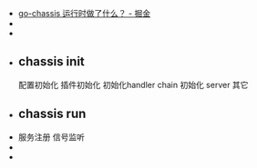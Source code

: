 - [go-chassis 运行时做了什么？ - 掘金](https://juejin.cn/post/6900457796018372616/)
-
-
- ## chassis init
  配置初始化
  插件初始化
  初始化handler chain
  初始化 server
  其它
- ## chassis run
- 服务注册
  信号监听
-
-